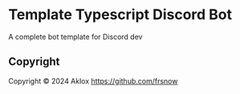 # Template Typescript Discord Bot

A complete bot template for Discord dev

## Copyright

Copyright © 2024 Aklox <https://github.com/frsnow>
